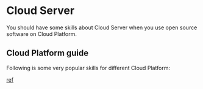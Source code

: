 # Cloud Server

You should have some skills about Cloud Server when you use open source software on Cloud Platform.

## Cloud Platform guide

Following is some very popular skills for different Cloud Platform:


[ref](https://support.websoft9.com/docs/faq/tech-instance.html#cloud-platform-guide)
